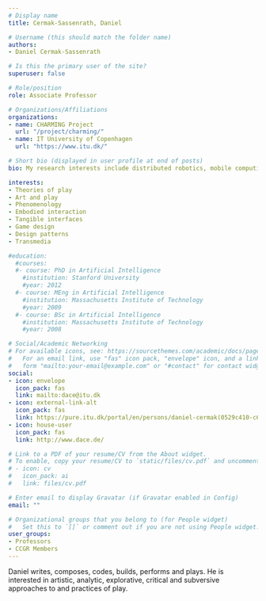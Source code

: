 ```yaml
---
# Display name
title: Cermak-Sassenrath, Daniel

# Username (this should match the folder name)
authors:
- Daniel Cermak-Sassenrath

# Is this the primary user of the site?
superuser: false

# Role/position
role: Associate Professor

# Organizations/Affiliations
organizations:
- name: CHARMING Project
  url: "/project/charming/"
- name: IT University of Copenhagen
  url: "https://www.itu.dk/"

# Short bio (displayed in user profile at end of posts)
bio: My research interests include distributed robotics, mobile computing and programmable matter.

interests:
- Theories of play
- Art and play
- Phenomenology
- Embodied interaction
- Tangible interfaces
- Game design
- Design patterns
- Transmedia

#education:
  #courses:
  #- course: PhD in Artificial Intelligence
    #institution: Stanford University
    #year: 2012
  #- course: MEng in Artificial Intelligence
    #institution: Massachusetts Institute of Technology
    #year: 2009
  #- course: BSc in Artificial Intelligence
    #institution: Massachusetts Institute of Technology
    #year: 2008

# Social/Academic Networking
# For available icons, see: https://sourcethemes.com/academic/docs/page-builder/#icons
#   For an email link, use "fas" icon pack, "envelope" icon, and a link in the
#   form "mailto:your-email@example.com" or "#contact" for contact widget.
social:
- icon: envelope
  icon_pack: fas
  link: mailto:dace@itu.dk
- icon: external-link-alt
  icon_pack: fas
  link: https://pure.itu.dk/portal/en/persons/daniel-cermak(0529c410-c647-4040-a1e5-e315d32237e4).html
- icon: house-user
  icon_pack: fas
  link: http://www.dace.de/

# Link to a PDF of your resume/CV from the About widget.
# To enable, copy your resume/CV to `static/files/cv.pdf` and uncomment the lines below.
# - icon: cv
#   icon_pack: ai
#   link: files/cv.pdf

# Enter email to display Gravatar (if Gravatar enabled in Config)
email: ""

# Organizational groups that you belong to (for People widget)
#   Set this to `[]` or comment out if you are not using People widget.
user_groups:
- Professors
- CCGR Members
---
```


Daniel writes, composes, codes, builds, performs and plays. He is interested in artistic, analytic, explorative, critical and subversive approaches to and practices of play.
